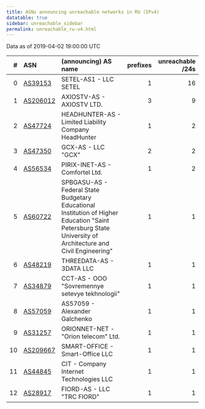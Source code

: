 ```yaml
---
title: ASNs announcing unreachable networks in RU (IPv4)
datatable: true
sidebar: unreachable_sidebar
permalink: unreachable_ru-v4.html
---
```


Data as of 2019-04-02 19:00:00 UTC


<div class="datatable-begin"></div>

|   # | ASN                                      | (announcing) AS name                                                                                                                                       |   prefixes |   unreachable /24s |
|----:|:-----------------------------------------|:-----------------------------------------------------------------------------------------------------------------------------------------------------------|-----------:|-------------------:|
|   0 | [AS39153](unreachable_AS39153-v4.html)   | SETEL-AS1 - LLC SETEL                                                                                                                                      |          1 |                 16 |
|   1 | [AS206012](unreachable_AS206012-v4.html) | AXIOSTV-AS - AXIOSTV LTD.                                                                                                                                  |          3 |                  9 |
|   2 | [AS47724](unreachable_AS47724-v4.html)   | HEADHUNTER-AS - Limited Liability Company HeadHunter                                                                                                       |          1 |                  2 |
|   3 | [AS47350](unreachable_AS47350-v4.html)   | GCX-AS - LLC "GCX"                                                                                                                                         |          2 |                  2 |
|   4 | [AS56534](unreachable_AS56534-v4.html)   | PIRIX-INET-AS - Comfortel Ltd.                                                                                                                             |          1 |                  2 |
|   5 | [AS60722](unreachable_AS60722-v4.html)   | SPBGASU-AS - Federal State Budgetary Educational Institution of Higher Education "Saint Petersburg State University of Architecture and Civil Engineering" |          1 |                  1 |
|   6 | [AS48219](unreachable_AS48219-v4.html)   | THREEDATA-AS - 3DATA LLC                                                                                                                                   |          1 |                  1 |
|   7 | [AS34879](unreachable_AS34879-v4.html)   | CCT-AS - OOO "Sovremennye setevye tekhnologii"                                                                                                             |          1 |                  1 |
|   8 | [AS57059](unreachable_AS57059-v4.html)   | AS57059 - Alexander Galchenko                                                                                                                              |          1 |                  1 |
|   9 | [AS31257](unreachable_AS31257-v4.html)   | ORIONNET-NET - "Orion telecom" Ltd.                                                                                                                        |          1 |                  1 |
|  10 | [AS209667](unreachable_AS209667-v4.html) | SMART-OFFICE - Smart-Office LLC                                                                                                                            |          1 |                  1 |
|  11 | [AS44845](unreachable_AS44845-v4.html)   | CIT - Company Internet Technologies LLC                                                                                                                    |          1 |                  1 |
|  12 | [AS28917](unreachable_AS28917-v4.html)   | FIORD-AS - LLC "TRC FIORD"                                                                                                                                 |          1 |                  1 |

<div class="datatable-end"></div>